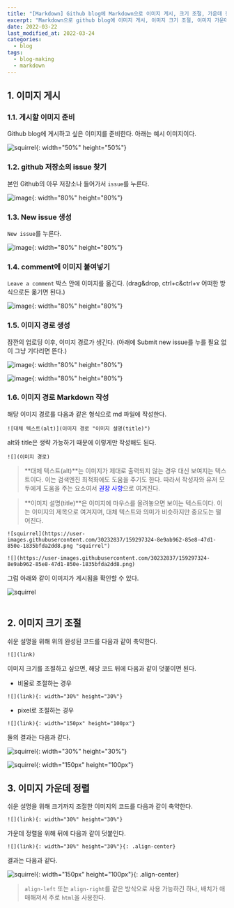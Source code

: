```yaml
---
title: "[Markdown] Github blog에 Markdown으로 이미지 게시, 크기 조절, 가운데 정렬"
excerpt: "Markdown으로 github blog에 이미지 게시, 이미지 크기 조절, 이미지 가운데 정렬을 한다."
date: 2022-03-22
last_modified_at: 2022-03-24
categories:
  - blog
tags:
  - blog-making
  - markdown
---
```


## 1. 이미지 게시
### 1.1. 게시할 이미지 준비
Github blog에 게시하고 싶은 이미지를 준비한다. 아래는 예시 이미지이다.

![squirrel](https://user-images.githubusercontent.com/30232837/159294626-eef2b3c3-322c-468b-94f3-5d05939cf3e6.png "squirrel"){: width="50%" height="50%"}

### 1.2. github 저장소의 issue 찾기
본인 Github의 아무 저장소나 들어가서 `issue`를 누른다.

![image](https://user-images.githubusercontent.com/30232837/159294531-c7692552-4b27-4635-bd9d-076c3667a1fd.png "image"){: width="80%" height="80%"}

### 1.3. New issue 생성
`New issue`를 누른다.

![image](https://user-images.githubusercontent.com/30232837/159295582-37dcfa7d-353b-4ece-8592-520f0b03da69.png "image"){: width="80%" height="80%"}

### 1.4. comment에 이미지 붙여넣기
`Leave a comment` 박스 안에 이미지를 옮긴다. (drag&drop, ctrl+c&ctrl+v 어떠한 방식으로든 옮기면 된다.)

![image](https://user-images.githubusercontent.com/30232837/159295800-196f73a7-91cd-4799-bcfc-98848c5e9f16.png "image"){: width="80%" height="80%"}

### 1.5. 이미지 경로 생성
잠깐의 업로딩 이후, 이미지 경로가 생긴다. (아래에 Submit new issue를 누를 필요 없이 그냥 기다리면 뜬다.)

![image](https://user-images.githubusercontent.com/30232837/159296554-f2ad557f-0f06-4066-abc9-ca0b753f5f18.png "image"){: width="80%" height="80%"}

![image](https://user-images.githubusercontent.com/30232837/159296746-b8883386-192f-46f9-86c2-3cd63fa5e12e.png "image"){: width="80%" height="80%"}

### 1.6. 이미지 경로 Markdown 작성
해당 이미지 경로를 다음과 같은 형식으로 md 파일에 작성한다.

```
![대체 텍스트(alt)](이미지 경로 "이미지 설명(title)")
```

alt와 title은 생략 가능하기 때문에 이렇게만 작성해도 된다.

```
![](이미지 경로)
```
  
> **대체 텍스트(alt)**는 이미지가 제대로 출력되지 않는 경우 대신 보여지는 텍스트이다. 이는 검색엔진 최적화에도 도움을 주기도 한다. 따라서 작성자와 유저 모두에게 도움을 주는 요소여서 <span style="color:blue">권장 사항</span>으로 여겨진다.

> **이미지 설명(title)**은 이미지에 마우스를 올려놓으면 보이는 텍스트이다. 이는 이미지의 제목으로 여겨지며, 대체 
텍스트와 의미가 비슷하지만 중요도는 떨어진다. 


```
![squirrel](https://user-images.githubusercontent.com/30232837/159297324-8e9ab962-85e8-47d1-850e-1835bfda2dd8.png "squirrel")
```
```
![](https://user-images.githubusercontent.com/30232837/159297324-8e9ab962-85e8-47d1-850e-1835bfda2dd8.png)
```

그럼 아래와 같이 이미지가 게시됨을 확인할 수 있다.

![squirrel](https://user-images.githubusercontent.com/30232837/159297324-8e9ab962-85e8-47d1-850e-1835bfda2dd8.png "squirrel")
<br><br>

## 2. 이미지 크기 조절

쉬운 설명을 위해 위의 완성된 코드를 다음과 같이 축약한다.

```
![](link)
```

이미지 크기를 조절하고 싶으면, 해당 코드 뒤에 다음과 같이 덧붙이면 된다.

* 비율로 조절하는 경우

```
![](link){: width="30%" height="30%"}
```
* pixel로 조절하는 경우

```
![](link){: width="150px" height="100px"}
```

둘의 결과는 다음과 같다.

![squirrel](https://user-images.githubusercontent.com/30232837/159297324-8e9ab962-85e8-47d1-850e-1835bfda2dd8.png "squirrel"){: width="30%" height="30%"}

![squirrel](https://user-images.githubusercontent.com/30232837/159297324-8e9ab962-85e8-47d1-850e-1835bfda2dd8.png "squirrel"){: width="150px" height="100px"}

## 3. 이미지 가운데 정렬

쉬운 설명을 위해 크기까지 조절한 이미지의 코드를 다음과 같이 축약한다.

```
![](link){: width="30%" height="30%"}
```

가운데 정렬을 위해 뒤에 다음과 같이 덧붙인다.

```
![](link){: width="30%" height="30%"}{: .align-center}
```

결과는 다음과 같다.

![squirrel](https://user-images.githubusercontent.com/30232837/159297324-8e9ab962-85e8-47d1-850e-1835bfda2dd8.png "squirrel"){: width="150px" height="100px"}{: .align-center}

> `align-left` 또는 `align-right`를 같은 방식으로 사용 가능하긴 하나, 배치가 애매해져서 주로 `html`을 사용한다.